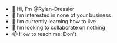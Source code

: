 - 👋 Hi, I’m @Rylan-Dressler
- 👀 I’m interested in none of your business
- 🌱 I’m currently learning how to live
- 💞️ I’m looking to collaborate on nothing
- 📫 How to reach me: Don't

<!---
Rylan-Dressler/Rylan-Dressler is a ✨ special ✨ repository because its `README.md` (this file) appears on your GitHub profile.
You can click the Preview link to take a look at your changes.
--->
